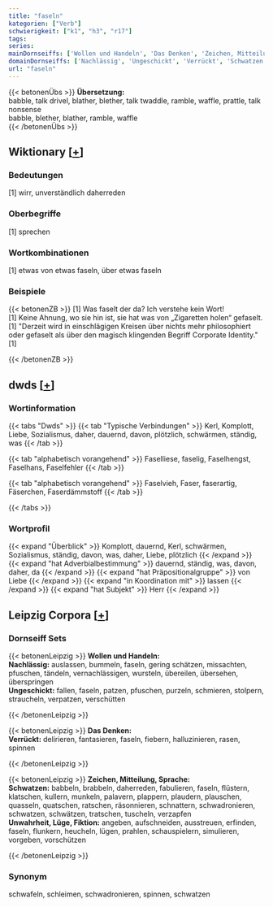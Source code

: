 ```yaml
---
title: "faseln"
kategorien: ["Verb"]
schwierigkeit: ["k1", "h3", "r17"]
tags:
series:
mainDornseiffs: ['Wollen und Handeln', 'Das Denken', 'Zeichen, Mitteilung, Sprache']
domainDornseiffs: ['Nachlässig', 'Ungeschickt', 'Verrückt', 'Schwatzen', 'Unwahrheit, Lüge, Fiktion']
url: "faseln"
---
```


{{< betonenÜbs >}}
**Übersetzung:**  
babble, talk drivel, blather, blether, talk twaddle, ramble, waffle, prattle, talk nonsense  
babble, blether, blather, ramble, waffle  
{{< /betonenÜbs >}}

## Wiktionary [[+](https://de.wiktionary.org/wiki/faseln)]

### Bedeutungen
[1] wirr, unverständlich daherreden  

### Oberbegriffe
[1] sprechen  

### Wortkombinationen
[1] etwas von etwas faseln, über etwas faseln  

### Beispiele
{{< betonenZB >}}
[1] Was faselt der da? Ich verstehe kein Wort!  
[1] Keine Ahnung, wo sie hin ist, sie hat was von „Zigaretten holen“ gefaselt.  
[1] "Derzeit wird in einschlägigen Kreisen über nichts mehr philosophiert oder gefaselt als über den magisch klingenden Begriff Corporate Identity."[1]  

{{< /betonenZB >}}


## dwds [[+](https://www.dwds.de/wb/faseln)]

### Wortinformation
{{< tabs "Dwds" >}}
{{< tab "Typische Verbindungen" >}}
Kerl, Komplott, Liebe, Sozialismus, daher, dauernd, davon, plötzlich, schwärmen, ständig, was
{{< /tab >}}

{{< tab "alphabetisch vorangehend" >}}
Faselliese, faselig, Faselhengst, Faselhans, Faselfehler
{{< /tab >}}

{{< tab "alphabetisch vorangehend" >}}
Faselvieh, Faser, faserartig, Fäserchen, Faserdämmstoff
{{< /tab >}}

{{< /tabs >}}

### Wortprofil
{{< expand "Überblick" >}} Komplott, dauernd, Kerl, schwärmen, Sozialismus, ständig, davon, was, daher, Liebe, plötzlich {{< /expand >}}
{{< expand "hat Adverbialbestimmung" >}} dauernd, ständig, was, davon, daher, da {{< /expand >}}
{{< expand "hat Präpositionalgruppe" >}} von Liebe {{< /expand >}}
{{< expand "in Koordination mit" >}} lassen {{< /expand >}}
{{< expand "hat Subjekt" >}} Herr {{< /expand >}}

## Leipzig Corpora [[+](https://corpora.uni-leipzig.de/en/res?word=faseln&corpusId=deu_newscrawl-public_2018)]

### Dornseiff Sets
{{< betonenLeipzig >}}
**Wollen und Handeln:**  
**Nachlässig:** auslassen, bummeln, faseln, gering schätzen, missachten, pfuschen, tändeln, vernachlässigen, wursteln, übereilen, übersehen, überspringen  
**Ungeschickt:** fallen, faseln, patzen, pfuschen, purzeln, schmieren, stolpern, straucheln, verpatzen, verschütten  

{{< /betonenLeipzig >}}


{{< betonenLeipzig >}}
**Das Denken:**  
**Verrückt:** delirieren, fantasieren, faseln, fiebern, halluzinieren, rasen, spinnen  

{{< /betonenLeipzig >}}


{{< betonenLeipzig >}}
**Zeichen, Mitteilung, Sprache:**  
**Schwatzen:** babbeln, brabbeln, daherreden, fabulieren, faseln, flüstern, klatschen, kullern, munkeln, palavern, plappern, plaudern, plauschen, quasseln, quatschen, ratschen, räsonnieren, schnattern, schwadronieren, schwatzen, schwätzen, tratschen, tuscheln, verzapfen  
**Unwahrheit, Lüge, Fiktion:** angeben, aufschneiden, ausstreuen, erfinden, faseln, flunkern, heucheln, lügen, prahlen, schauspielern, simulieren, vorgeben, vorschützen  

{{< /betonenLeipzig >}}

### Synonym
schwafeln, schleimen, schwadronieren, spinnen, schwatzen

